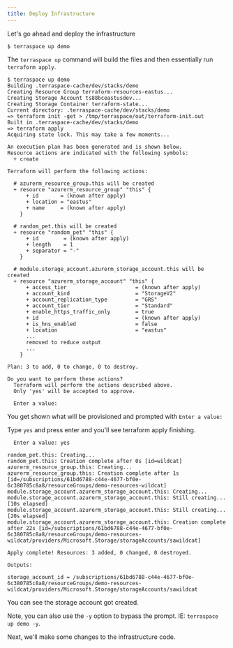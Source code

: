 ```yaml
---
title: Deploy Infrastructure
---
```


Let's go ahead and deploy the infrastructure

    $ terraspace up demo

The `terraspace up` command will build the files and then essentially run `terraform apply`.

    $ terraspace up demo
    Building .terraspace-cache/dev/stacks/demo
    Creating Resource Group terraform-resources-eastus...
    Creating Storage Account ts88bceastusdev...
    Creating Storage Container terraform-state...
    Current directory: .terraspace-cache/dev/stacks/demo
    => terraform init -get > /tmp/terraspace/out/terraform-init.out
    Built in .terraspace-cache/dev/stacks/demo
    => terraform apply
    Acquiring state lock. This may take a few moments...

    An execution plan has been generated and is shown below.
    Resource actions are indicated with the following symbols:
      + create

    Terraform will perform the following actions:

      # azurerm_resource_group.this will be created
      + resource "azurerm_resource_group" "this" {
          + id       = (known after apply)
          + location = "eastus"
          + name     = (known after apply)
        }

      # random_pet.this will be created
      + resource "random_pet" "this" {
          + id        = (known after apply)
          + length    = 1
          + separator = "-"
        }

      # module.storage_account.azurerm_storage_account.this will be created
      + resource "azurerm_storage_account" "this" {
          + access_tier                      = (known after apply)
          + account_kind                     = "StorageV2"
          + account_replication_type         = "GRS"
          + account_tier                     = "Standard"
          + enable_https_traffic_only        = true
          + id                               = (known after apply)
          + is_hns_enabled                   = false
          + location                         = "eastus"
          ...
          removed to reduce output
          ...
        }

    Plan: 3 to add, 0 to change, 0 to destroy.

    Do you want to perform these actions?
      Terraform will perform the actions described above.
      Only 'yes' will be accepted to approve.

      Enter a value:
You get shown what will be provisioned and prompted with `Enter a value:`

Type `yes` and press enter and you'll see terraform apply finishing.

      Enter a value: yes

    random_pet.this: Creating...
    random_pet.this: Creation complete after 0s [id=wildcat]
    azurerm_resource_group.this: Creating...
    azurerm_resource_group.this: Creation complete after 1s [id=/subscriptions/61bd6788-c44e-4677-bf0e-6c380785c8a8/resourceGroups/demo-resources-wildcat]
    module.storage_account.azurerm_storage_account.this: Creating...
    module.storage_account.azurerm_storage_account.this: Still creating... [10s elapsed]
    module.storage_account.azurerm_storage_account.this: Still creating... [20s elapsed]
    module.storage_account.azurerm_storage_account.this: Creation complete after 22s [id=/subscriptions/61bd6788-c44e-4677-bf0e-6c380785c8a8/resourceGroups/demo-resources-wildcat/providers/Microsoft.Storage/storageAccounts/sawildcat]

    Apply complete! Resources: 3 added, 0 changed, 0 destroyed.

    Outputs:

    storage_account_id = /subscriptions/61bd6788-c44e-4677-bf0e-6c380785c8a8/resourceGroups/demo-resources-wildcat/providers/Microsoft.Storage/storageAccounts/sawildcat

You can see the storage account got created.

Note, you can also use the `-y` option to bypass the prompt. IE: `terraspace up demo -y`.

Next, we'll make some changes to the infrastructure code.
